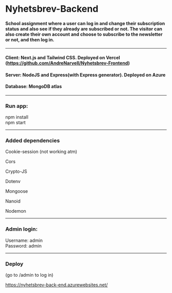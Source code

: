 # Nyhetsbrev-Backend

#### School assignment where a user can log in and change their subscription status and also see if they already are subscribed or not. The visitor can also create their own account and choose to subscribe to the newsletter or not, and then log in.
---

#### Client: Next.js and Tailwind CSS. Deployed on Vercel (https://github.com/AndreNarvell/Nyhetsbrev-Frontend)
#### Server: NodeJS and Express(with Express generator). Deployed on Azure
#### Database: MongoDB atlas

---

### Run app:
npm install <br>
npm start

---

### Added dependencies

Cookie-session (not working atm)

Cors

Crypto-JS

Dotenv

Mongoose

Nanoid

Nodemon

---

### Admin login:

Username: admin <br>
Password: admin


---

### Deploy

(go to /admin to log in)

https://nyhetsbrev-back-end.azurewebsites.net/




